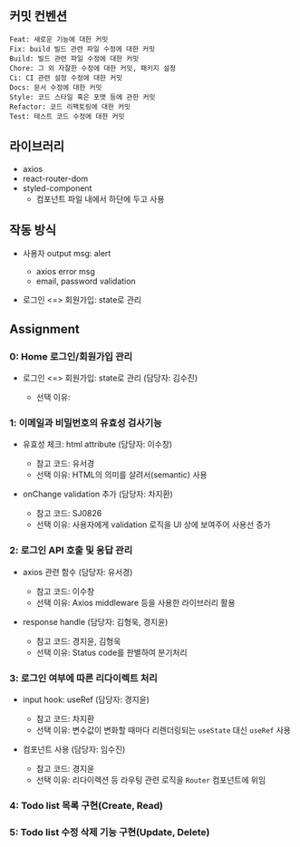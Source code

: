 ## 커밋 컨벤션

```
Feat: 새로운 기능에 대한 커밋
Fix: build 빌드 관련 파일 수정에 대한 커밋
Build: 빌드 관련 파일 수정에 대한 커밋
Chore: 그 외 자잘한 수정에 대한 커밋, 패키지 설정
Ci: CI 관련 설정 수정에 대한 커밋
Docs: 문서 수정에 대한 커밋
Style: 코드 스타일 혹은 포맷 등에 관한 커밋
Refactor: 코드 리팩토링에 대한 커밋
Test: 테스트 코드 수정에 대한 커밋
```

## 라이브러리

- axios
- react-router-dom
- styled-component
  - 컴포넌트 파일 내에서 하단에 두고 사용

## 작동 방식

- 사용자 output msg: alert

  - axios error msg
  - email, password validation

- 로그인 <=> 회원가입: state로 관리

## Assignment

### 0: Home 로그인/회원가입 관리

- 로그인 <=> 회원가입: state로 관리 (담당자: 김수진)

  - 선택 이유:

### 1: 이메일과 비밀번호의 유효성 검사기능

- 유효성 체크: html attribute (담당자: 이수창)

  - 참고 코드: 유서경
  - 선택 이유: HTML의 의미를 살려서(semantic) 사용

- onChange validation 추가 (담당자: 차지환)

  - 참고 코드: SJ0826
  - 선택 이유: 사용자에게 validation 로직을 UI 상에 보여주어 사용선 증가

### 2: 로그인 API 호출 및 응답 관리

- axios 관련 함수 (담당자: 유서경)

  - 참고 코드: 이수창
  - 선택 이유: Axios middleware 등을 사용한 라이브러리 활용

- response handle (담당자: 김형욱, 경지윤)

  - 참고 코드: 경지윤, 김형욱
  - 선택 이유: Status code를 판별하여 분기처리

### 3: 로그인 여부에 따른 리다이렉트 처리

- input hook: useRef (담당자: 경지윤)

  - 참고 코드: 차지환
  - 선택 이유: 변수값이 변화할 때마다 리렌더링되는 `useState` 대신 `useRef` 사용

- <Navigate /> 컴포넌트 사용 (담당자: 임수진)

  - 참고 코드: 경지윤
  - 선택 이유: 리다이렉션 등 라우팅 관련 로직을 `Router` 컴포넌트에 위임

### 4: Todo list 목록 구현(Create, Read)

### 5: Todo list 수정 삭제 기능 구현(Update, Delete)
